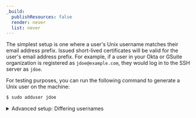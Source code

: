 ```yaml
---
_build:
  publishResources: false
  render: never
  list: never
---
```


The simplest setup is one where a user's Unix username matches their email address prefix.  Issued short-lived certificates will be valid for the user's email address prefix. For example, if a user in your Okta or GSuite organization is registered as `jdoe@example.com`, they would log in to the SSH server as `jdoe`.

For testing purposes, you can run the following command to generate a Unix user on the machine:

```sh
$ sudo adduser jdoe
```

<details>
<summary>Advanced setup: Differing usernames</summary>
<div>

SSH certificates include one or more `principals` in their signature which indicate the Unix usernames the certificate is allowed to log in as. Cloudflare Access will always set the principal to the user's email address prefix. For example, when `jdoe@example.com` tries to connect, Access issues a short-lived certificate authorized for the principal `jdoe`.

By default, SSH servers authenticate the Unix username against the principals listed in the user's certificate. You can configure your SSH server to accept principals that do not match the Unix username.

{{<Aside type="note">}}
To use differing usernames with the browser-based terminal. You need to add create an additional user with the same uid/gid and home directory as the original user:

```sh
$ getent passwd jdoe
jdoe:x:1000:1000:John Doe:/home/jdoe:/usr/bin/zsh
$ sudo useradd -u 1000 -g 1000 -d /home/jdoe -M -o -s /usr/bin/zsh john.doe
```
{{</Aside>}}

**Username matches a different email**

To allow `jdoe@example.com` to log in as the user `johndoe`, add the following to the server's `/etc/ssh/sshd_config`:

```txt
Match user johndoe
  AuthorizedPrincipalsCommand /bin/echo 'jdoe'
  AuthorizedPrincipalsCommandUser nobody
```

This tells the SSH server that, when someone tries to authenticate as the user `johndoe`, check their certificate for the principal `jdoe`. This would allow the user `jdoe@example.com` to sign into the server with a command such as:
```sh
$ ssh johndoe@server
```

**Username matches multiple emails**

To allow multiple email addresses to log in as `vmuser`, add the following to the server's `/etc/ssh/sshd_config`:

```txt
Match user vmuser
  AuthorizedPrincipalsFile /etc/ssh/vmusers-list.txt
```

This tells the SSH server to load a list of principles from a file. Then, in `/etc/ssh/vmusers-list.txt`, list the email prefixes that can log in as `vmuser`, one per line:

```txt
jdoe
bwayne
robin
```

**Username matches all users**

To allow any Access user to log in as `vmuser`, add the following command to the server's `/etc/ssh/sshd_config`:

```txt
Match user vmuser
  AuthorizedPrincipalsCommand /bin/bash -c "echo '%t %k' | ssh-keygen -L -f - | grep -A1 Principals"
  AuthorizedPrincipalsCommandUser nobody
```

This command takes the certificate presented by the user and authorizes whatever principal is listed on it.

**Allow all users**

To allow any Access user to log in with any username, add the following to the server's `/etc/ssh/sshd_config`:

```txt
AuthorizedPrincipalsCommand /bin/bash -c "echo '%t %k' | ssh-keygen -L -f - | grep -A1 Principals"
AuthorizedPrincipalsCommandUser nobody
```

Since this will put the security of your server entirely dependent on your Access configuration, make sure your [Access policies](/cloudflare-one/policies/access/policy-management/) are correctly configured.

</div>
</details>
